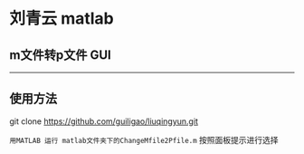 # 刘青云 matlab
## m文件转p文件 GUI
---
## 使用方法
git clone https://github.com/guiligao/liuqingyun.git

`用MATLAB 运行 matlab文件夹下的ChangeMfile2Pfile.m`
按照面板提示进行选择

